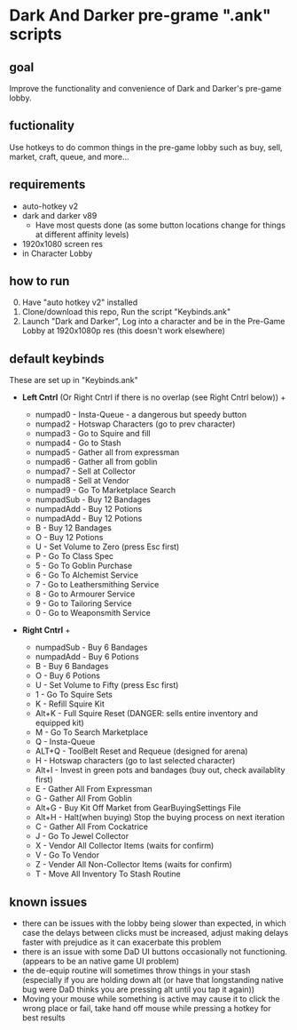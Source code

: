 # Dark And Darker pre-grame ".ank" scripts

## goal

  Improve the functionality and convenience of Dark and Darker's pre-game lobby.

## fuctionality

  Use hotkeys to do common things in the pre-game lobby such as buy, sell, market, craft, queue, and more...

## requirements

  - auto-hotkey v2
  - dark and darker v89
    - Have most quests done (as some button locations change for things at different affinity levels)
  - 1920x1080 screen res
  - in Character Lobby

## how to run

  0. Have "auto hotkey v2" installed 
  1. Clone/download this repo, Run the script "Keybinds.ank"
  2. Launch "Dark and Darker", Log into a character and be in the Pre-Game Lobby at 1920x1080p res (this doesn't work elsewhere)

## default keybinds

  These are set up in "Keybinds.ank"
  
  - **Left Cntrl** (Or Right Cntrl if there is no overlap (see Right Cntrl below)) +
    - numpad0 - Insta-Queue - a dangerous but speedy button
    - numpad2 - Hotswap Characters (go to prev character)
    - numpad3 - Go to Squire and fill
    - numpad4 - Go to Stash
    - numpad5 - Gather all from expressman
    - numpad6 - Gather all from goblin
    - numpad7 - Sell at Collector
    - numpad8 - Sell at Vendor
    - numpad9 - Go To Marketplace Search
    - numpadSub - Buy 12 Bandages
    - numpadAdd - Buy 12 Potions
    - numpadAdd - Buy 12 Potions
    - B - Buy 12 Bandages
    - O - Buy 12 Potions
    - U - Set Volume to Zero (press Esc first)
    - P - Go To Class Spec
    - 5 - Go To Goblin Purchase
    - 6 - Go To Alchemist Service
    - 7 - Go to Leathersmithing Service
    - 8 - Go to Armourer Service
    - 9 - Go to Tailoring Service
    - 0 - Go to Weaponsmith Service

  - **Right Cntrl** + 
    - numpadSub - Buy 6 Bandages
    - numpadAdd - Buy 6 Potions
    - B - Buy 6 Bandages
    - O - Buy 6 Potions
    - U - Set Volume to Fifty (press Esc first)
    - 1 - Go To Squire Sets
    - K - Refill Squire Kit
    - Alt+K - Full Squire Reset (DANGER: sells entire inventory and equipped kit)
    - M - Go To Search Marketplace
    - Q - Insta-Queue
    - ALT+Q - ToolBelt Reset and Requeue (designed for arena)
    - H - Hotswap characters (go to last selected character)
    - Alt+I - Invest in green pots and bandages (buy out, check availablity  first)
    - E - Gather All From Expressman
    - G - Gather All From Goblin
    - Alt+G - Buy Kit Off Market from GearBuyingSettings File
    - Alt+H - Halt(when buying) Stop the buying process on next iteration
    - C - Gather All From Cockatrice
    - J - Go To Jewel Collector
    - X - Vendor All Collector Items (waits for confirm)
    - V - Go To Vendor
    - Z - Vender All Non-Collector Items (waits for confirm)
    - T - Move All Inventory To Stash Routine

## known issues

  - there can be issues with the lobby being slower than expected, in which case the delays between clicks must be increased, adjust making delays faster with prejudice as it can exacerbate this problem
  - there is an issue with some DaD UI buttons occasionally not functioning. (appears to be an native game UI problem)
  - the de-equip routine will sometimes throw things in your stash (especially if you are holding down alt (or have that longstanding native bug were DaD thinks you are pressing alt until you tap it again))
  - Moving your mouse while something is active may cause it to click the wrong place or fail, take hand off mouse while pressing a hotkey for best results

